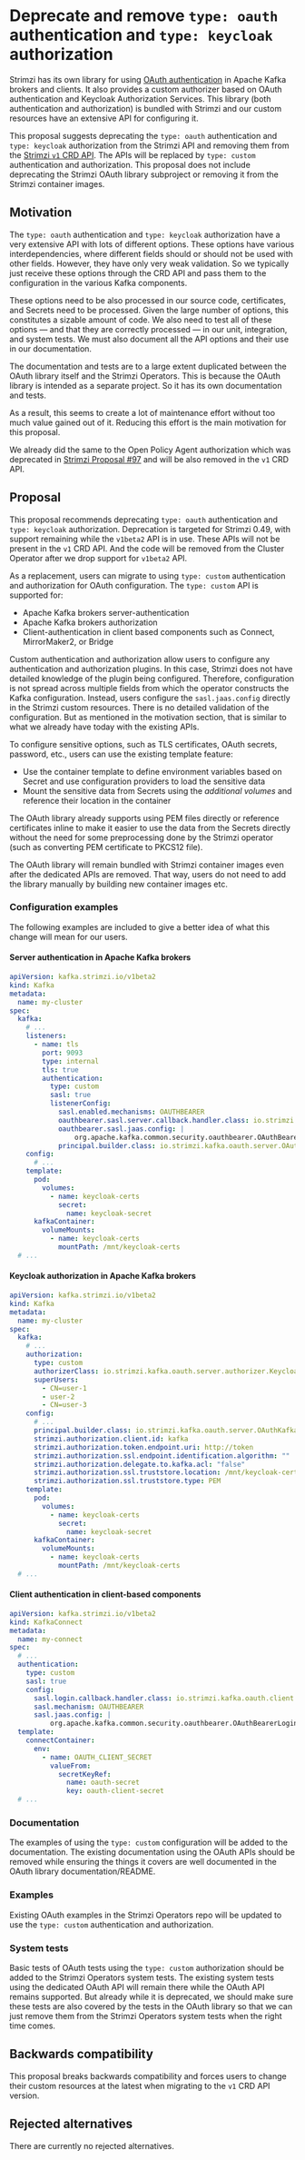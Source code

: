 # Deprecate and remove `type: oauth` authentication and `type: keycloak` authorization

Strimzi has its own library for using [OAuth authentication](https://github.com/strimzi/strimzi-kafka-oauth) in Apache Kafka brokers and clients.
It also provides a custom authorizer based on OAuth authentication and Keycloak Authorization Services.
This library (both authentication and authorization) is bundled with Strimzi and our custom resources have an extensive API for configuring it.

This proposal suggests deprecating the `type: oauth` authentication and `type: keycloak` authorization from the Strimzi API and removing them from the [Strimzi `v1` CRD API](https://github.com/strimzi/proposals/pull/174).
The APIs will be replaced by `type: custom` authentication and authorization.
This proposal does not include deprecating the Strimzi OAuth library subproject or removing it from the Strimzi container images.

## Motivation

The `type: oauth` authentication and `type: keycloak` authorization have a very extensive API with lots of different options.
These options have various interdependencies, where different fields should or should not be used with other fields.
However, they have only very weak validation.
So we typically just receive these options through the CRD API and pass them to the configuration in the various Kafka components.

These options need to be also processed in our source code, certificates, and Secrets need to be processed.
Given the large number of options, this constitutes a sizable amount of code.
We also need to test all of these options — and that they are correctly processed — in our unit, integration, and system tests.
We must also document all the API options and their use in our documentation.

The documentation and tests are to a large extent duplicated between the OAuth library itself and the Strimzi Operators.
This is because the OAuth library is intended as a separate project.
So it has its own documentation and tests.

As a result, this seems to create a lot of maintenance effort without too much value gained out of it.
Reducing this effort is the main motivation for this proposal.

We already did the same to the Open Policy Agent authorization which was deprecated in [Strimzi Proposal #97](https://github.com/strimzi/proposals/blob/main/097-deprecate-OPA-authorization.md) and will be also removed in the `v1` CRD API.

## Proposal

This proposal recommends deprecating `type: oauth` authentication and `type: keycloak` authorization.
Deprecation is targeted for Strimzi 0.49, with support remaining while the `v1beta2` API is in use.
These APIs will not be present in the `v1` CRD API.
And the code will be removed from the Cluster Operator after we drop support for `v1beta2` API.

As a replacement, users can migrate to using `type: custom` authentication and authorization for OAuth configuration.
The `type: custom` API is supported for:
* Apache Kafka brokers server-authentication
* Apache Kafka brokers authorization
* Client-authentication in client based components such as Connect, MirrorMaker2, or Bridge

Custom authentication and authorization allow users to configure any authentication and authorization plugins.
In this case, Strimzi does not have detailed knowledge of the plugin being configured.
Therefore, configuration is not spread across multiple fields from which the operator constructs the Kafka configuration.
Instead, users configure the `sasl.jaas.config` directly in the Strimzi custom resources.
There is no detailed validation of the configuration.
But as mentioned in the motivation section, that is similar to what we already have today with the existing APIs.

To configure sensitive options, such as TLS certificates, OAuth secrets, password, etc., users can use the existing template feature:
* Use the container template to define environment variables based on Secret and use configuration providers to load the sensitive data
* Mount the sensitive data from Secrets using the _additional volumes_ and reference their location in the container

The OAuth library already supports using PEM files directly or reference certificates inline to make it easier to use the data from the Secrets directly without the need for some preprocessing done by the Strimzi operator (such as converting PEM certificate to PKCS12 file).

The OAuth library will remain bundled with Strimzi container images even after the dedicated APIs are removed.
That way, users do not need to add the library manually by building new container images etc.

### Configuration examples

The following examples are included to give a better idea of what this change will mean for our users.

#### Server authentication in Apache Kafka brokers

```yaml
apiVersion: kafka.strimzi.io/v1beta2
kind: Kafka
metadata:
  name: my-cluster
spec:
  kafka:
    # ...
    listeners:
      - name: tls
        port: 9093
        type: internal
        tls: true
        authentication:
          type: custom
          sasl: true
          listenerConfig:
            sasl.enabled.mechanisms: OAUTHBEARER
            oauthbearer.sasl.server.callback.handler.class: io.strimzi.kafka.oauth.server.JaasServerOauthValidatorCallbackHandler
            oauthbearer.sasl.jaas.config: | 
                org.apache.kafka.common.security.oauthbearer.OAuthBearerLoginModule required unsecuredLoginStringClaim_sub="thePrincipalName" oauth.valid.issuer.uri="http://valid-issuer" oauth.jwks.endpoint.uri="http://jwks" oauth.jwks.expiry.seconds="500" oauth.jwks.refresh.seconds="400" oauth.username.claim="preferred_username" oauth.enable.metrics="true" oauth.ssl.truststore.location="/mnt/keycloak-certs/tls.crt" oauth.ssl.truststore.type="PEM";
            principal.builder.class: io.strimzi.kafka.oauth.server.OAuthKafkaPrincipalBuilder
    config:
      # ...
    template:
      pod:
        volumes:
          - name: keycloak-certs
            secret:
              name: keycloak-secret
      kafkaContainer:
        volumeMounts:
          - name: keycloak-certs
            mountPath: /mnt/keycloak-certs
  # ...
```

#### Keycloak authorization in Apache Kafka brokers

```yaml
apiVersion: kafka.strimzi.io/v1beta2
kind: Kafka
metadata:
  name: my-cluster
spec:
  kafka:
    # ...
    authorization:
      type: custom
      authorizerClass: io.strimzi.kafka.oauth.server.authorizer.KeycloakAuthorizer
      superUsers:
        - CN=user-1
        - user-2
        - CN=user-3
    config:
      # ...
      principal.builder.class: io.strimzi.kafka.oauth.server.OAuthKafkaPrincipalBuilder
      strimzi.authorization.client.id: kafka
      strimzi.authorization.token.endpoint.uri: http://token
      strimzi.authorization.ssl.endpoint.identification.algorithm: ""
      strimzi.authorization.delegate.to.kafka.acl: "false"
      strimzi.authorization.ssl.truststore.location: /mnt/keycloak-certs/tls.crt
      strimzi.authorization.ssl.truststore.type: PEM
    template:
      pod:
        volumes:
          - name: keycloak-certs
            secret:
              name: keycloak-secret
      kafkaContainer:
        volumeMounts:
          - name: keycloak-certs
            mountPath: /mnt/keycloak-certs
  # ...
```

#### Client authentication in client-based components

```yaml
apiVersion: kafka.strimzi.io/v1beta2
kind: KafkaConnect
metadata:
  name: my-connect
spec:
  # ...
  authentication:
    type: custom
    sasl: true
    config: 
      sasl.login.callback.handler.class: io.strimzi.kafka.oauth.client.JaasClientOauthLoginCallbackHandler
      sasl.mechanism: OAUTHBEARER
      sasl.jaas.config: |
          org.apache.kafka.common.security.oauthbearer.OAuthBearerLoginModule required oauth.token.endpoint.uri="http://token" oauth.client.id=\"oauth-client-id\" oauth.client.secret="${strimzienv:OAUTH_CLIENT_SECRET}";
  template:
    connectContainer:
      env:
        - name: OAUTH_CLIENT_SECRET
          valueFrom:
            secretKeyRef:
              name: oauth-secret
              key: oauth-client-secret
  # ...
```

### Documentation

The examples of using the `type: custom` configuration will be added to the documentation.
The existing documentation using the OAuth APIs should be removed while ensuring the things it covers are well documented in the OAuth library documentation/README.

### Examples

Existing OAuth examples in the Strimzi Operators repo will be updated to use the `type: custom` authentication and authorization.

### System tests

Basic tests of OAuth tests using the `type: custom` authorization should be added to the Strimzi Operators system tests.
The existing system tests using the dedicated OAuth API will remain there while the OAuth API remains supported.
But already while it is deprecated, we should make sure these tests are also covered by the tests in the OAuth library so that we can just remove them from the Strimzi Operators system tests when the right time comes.

## Backwards compatibility

This proposal breaks backwards compatibility and forces users to change their custom resources at the latest when migrating to the `v1` CRD API version.

## Rejected alternatives

There are currently no rejected alternatives.